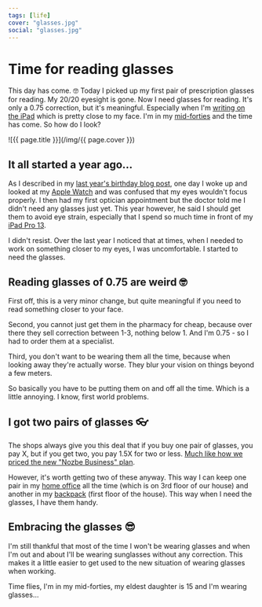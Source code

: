 ```yaml
---
tags: [life]
cover: "glasses.jpg"
social: "glasses.jpg"
---
```


# Time for reading glasses

This day has come. 🤓 Today I picked up my first pair of prescription glasses for reading. My 20/20 eyesight is gone. Now I need glasses for reading. It's only a 0.75 correction, but it's meaningful. Especially when I'm [writing on the iPad](/ipadonly/) which is pretty close to my face. I'm in my [mid-forties](/birthday/) and the time has come. So how do I look?

<!--More-->

![{{ page.title }}](/img/{{ page.cover }})

## It all started a year ago…

As I described in my [last year's birthday blog post](/forty4/), one day I woke up and looked at my [Apple Watch](/applewatch) and was confused that my eyes wouldn't focus properly. I then had my first optician appointment but the doctor told me I didn't need any glasses just yet. This year however, he said I should get them to avoid eye strain, especially that I spend so much time in front of my [iPad Pro 13](/ipadv).

I didn't resist. Over the last year I noticed that at times, when I needed to work on something closer to my eyes, I was uncomfortable. I started to need the glasses.

## Reading glasses of 0.75 are weird 🤓

First off, this is a very minor change, but quite meaningful if you need to read something closer to your face.

Second, you cannot just get them in the pharmacy for cheap, because over there they sell correction between 1-3, nothing below 1. And I'm 0.75 - so I had to order them at a specialist.

Third, you don't want to be wearing them all the time, because when looking away they're actually worse. They blur your vision on things beyond a few meters.

So basically you have to be putting them on and off all the time. Which is a little annoying. I know, first world problems.

## I got two pairs of glasses 👓 

The shops always give you this deal that if you buy one pair of glasses, you pay X, but if you get two, you pay 1.5X for two or less. [Much like how we priced the new "Nozbe Business" plan](https://nozbe.com/free/?c=michaelteam).

However, it's worth getting two of these anyway. This way I can keep one pair in my [home office](/office/) all the time (which is on 3rd floor of our house) and another in my [backpack](/backpack24/) (first floor of the house). This way when I need the glasses, I have them handy.

## Embracing the glasses 😎

I'm still thankful that most of the time I won't be wearing glasses and when I'm out and about I'll be wearing sunglasses without any correction. This makes it a little easier to get used to the new situation of wearing glasses when working.

Time flies, I'm in my mid-forties, my eldest daughter is 15 and I'm wearing glasses…

[n]: https://michael.gratis/nozbe
[np]: https://michael.gratis/nozbepersonal